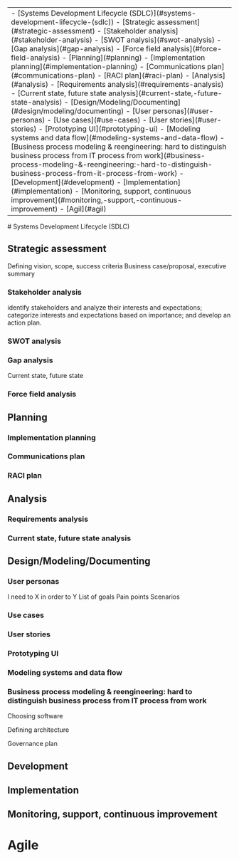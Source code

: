 <table class="TOC"><tr><td>- [Systems Development Lifecycle (SDLC)](#systems-development-lifecycle-(sdlc))
	- [Strategic assessment](#strategic-assessment)
		- [Stakeholder analysis](#stakeholder-analysis)
		- [SWOT analysis](#swot-analysis)
		- [Gap analysis](#gap-analysis)
		- [Force field analysis](#force-field-analysis)
	- [Planning](#planning)
		- [Implementation planning](#implementation-planning)
		- [Communications plan](#communications-plan)
		- [RACI plan](#raci-plan)
	- [Analysis](#analysis)
		- [Requirements analysis](#requirements-analysis)
		- [Current state, future state analysis](#current-state,-future-state-analysis)
	- [Design/Modeling/Documenting](#design/modeling/documenting)
		- [User personas](#user-personas)
		- [Use cases](#use-cases)
		- [User stories](#user-stories)
		- [Prototyping UI](#prototyping-ui)
		- [Modeling systems and data flow](#modeling-systems-and-data-flow)
		- [Business process modeling & reengineering: hard to distinguish business process from IT process from work](#business-process-modeling-&-reengineering:-hard-to-distinguish-business-process-from-it-process-from-work)
	- [Development](#development)
	- [Implementation](#implementation)
	- [Monitoring, support, continuous improvement](#monitoring,-support,-continuous-improvement)
- [Agil](#agil)
</td></tr></table>
# Systems Development Lifecycle (SDLC)

## Strategic assessment

Defining vision, scope, success criteria
Business case/proposal, executive summary

### Stakeholder analysis

identify stakeholders and analyze their interests and expectations; categorize interests and expectations based on importance; and develop an action plan.

### SWOT analysis

### Gap analysis

Current state, future state

### Force field analysis


## Planning

### Implementation planning

### Communications plan

### RACI plan


## Analysis

### Requirements analysis

### Current state, future state analysis


## Design/Modeling/Documenting


### User personas

I need to X in order to Y
List of goals
Pain points
Scenarios

### Use cases

### User stories

### Prototyping UI

### Modeling systems and data flow

### Business process modeling & reengineering: hard to distinguish business process from IT process from work

Choosing software

Defining architecture

Governance plan


## Development

## Implementation

## Monitoring, support, continuous improvement

# Agile